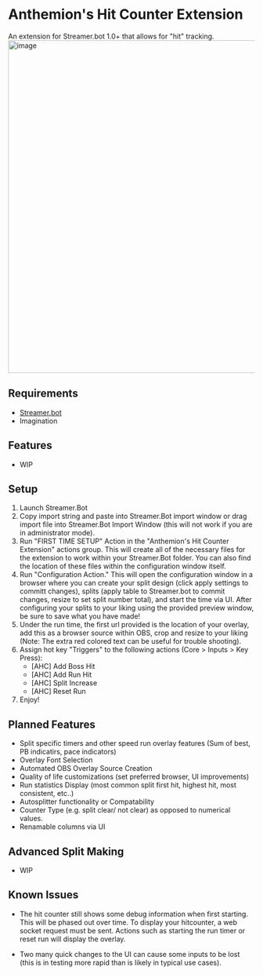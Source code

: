 # Anthemion's Hit Counter Extension
An extension for Streamer.bot 1.0+ that allows for "hit" tracking. 
<img width="1884" height="678" alt="image" src="https://github.com/user-attachments/assets/e41848a7-ac62-4fbe-8c89-efaaea52ff5b" />

## Requirements
- [Streamer.bot](https://streamer.bot/)
- Imagination

## Features
- WIP
  
## Setup
1) Launch Streamer.Bot
2) Copy import string and paste into Streamer.Bot import window or drag import file into Streamer.Bot Import Window (this will not work if you are in administrator mode). 
3) Run "FIRST TIME SETUP" Action in the "Anthemion's Hit Counter Extension" actions group. This will create all of the necessary files for the extension to work within your Streamer.Bot folder. You can also find the location of these files within the configuration window itself.
4) Run "Configuration Action." This will open the configuration window in a browser where you can create your split design (click apply settings to committ changes), splits (apply table to Streamer.bot to commit changes, resize to set split number total), and start the time via UI. After configuring your splits to your liking using the provided preview window, be sure to save what you have made!
5) Under the run time, the first url provided is the location of your overlay, add this as a browser source within OBS, crop and resize to your liking (Note: The extra red colored text can be useful for trouble shooting).
6) Assign hot key "Triggers" to the following actions (Core > Inputs > Key Press):
   - [AHC] Add Boss Hit
   - [AHC] Add Run Hit
   - [AHC] Split Increase
   - [AHC] Reset Run 
7) Enjoy!

## Planned Features
- Split specific timers and other speed run overlay features (Sum of best, PB indicatirs, pace indicators)
- Overlay Font Selection
- Automated OBS Overlay Source Creation
- Quality of life customizations (set preferred browser, UI improvements)
- Run statistics Display (most common split first hit, highest hit, most consistent, etc..)
- Autosplitter functionality or Compatability
- Counter Type (e.g. split clear/ not clear) as opposed to numerical values.
- Renamable columns via UI

## Advanced Split Making
- WIP


## Known Issues
- The hit counter still shows some debug information when first starting. This will be phased out over time. To display your hitcounter, a web socket request must be sent. Actions such as starting the run timer or reset run will display the overlay. 

- Two many quick changes to the UI can cause some inputs to be lost (this is in testing more rapid than is likely in typical use cases).
